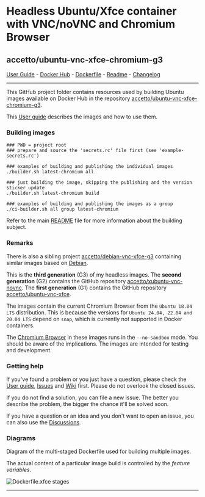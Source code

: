# Headless Ubuntu/Xfce container with VNC/noVNC and Chromium Browser

## accetto/ubuntu-vnc-xfce-chromium-g3

[User Guide][this-user-guide] - [Docker Hub][this-docker] - [Dockerfile][this-dockerfile] - [Readme][this-readme] - [Changelog][this-changelog]

***

This GitHub project folder contains resources used by building Ubuntu images available on Docker Hub in the repository [accetto/ubuntu-vnc-xfce-chromium-g3][this-docker].

This [User guide][this-user-guide] describes the images and how to use them.

### Building images

```shell
### PWD = project root
### prepare and source the 'secrets.rc' file first (see 'example-secrets.rc')

### examples of building and publishing the individual images 
./builder.sh latest-chromium all

### just building the image, skipping the publishing and the version sticker update
./builder.sh latest-chromium build

### examples of building and publishing the images as a group
./ci-builder.sh all group latest-chromium
```

Refer to the main [README][this-readme] file for more information about the building subject.

### Remarks

There is also a sibling project [accetto/debian-vnc-xfce-g3][accetto-github-debian-vnc-xfce-g3] containing similar images based on [Debian][docker-debian].

This is the **third generation** (G3) of my headless images.
The **second generation** (G2) contains the GitHub repository [accetto/xubuntu-vnc-novnc][accetto-github-xubuntu-vnc-novnc].
The **first generation** (G1) contains the GitHub repository [accetto/ubuntu-vnc-xfce][accetto-github-ubuntu-vnc-xfce].

The images contain the current Chromium Browser from the `Ubuntu 18.04 LTS` distribution.
This is because the versions for `Ubuntu 24.04, 22.04 and 20.04 LTS` depend on `snap`, which is currently not supported in Docker containers.

The [Chromium Browser][chromium] in these images runs in the `--no-sandbox` mode.
You should be aware of the implications.
The images are intended for testing and development.

### Getting help

If you've found a problem or you just have a question, please check the [User guide][this-user-guide], [Issues][this-issues] and [Wiki][this-wiki] first.
Please do not overlook the closed issues.

If you do not find a solution, you can file a new issue.
The better you describe the problem, the bigger the chance it'll be solved soon.

If you have a question or an idea and you don't want to open an issue, you can also use the [Discussions][this-discussions].

### Diagrams

Diagram of the multi-staged Dockerfile used for building multiple images.

The actual content of a particular image build is controlled by the *feature variables*.

![Dockerfile.xfce stages][this-diagram-dockerfile-stages]

***

[this-user-guide]: https://accetto.github.io/user-guide-g3/

[this-readme]: https://github.com/accetto/ubuntu-vnc-xfce-g3/blob/master/README.md

[this-changelog]: https://github.com/accetto/ubuntu-vnc-xfce-g3/blob/master/CHANGELOG.md

[this-discussions]: https://github.com/accetto/ubuntu-vnc-xfce-g3/discussions

[this-issues]: https://github.com/accetto/ubuntu-vnc-xfce-g3/issues

[this-wiki]: https://github.com/accetto/ubuntu-vnc-xfce-g3/wiki

[this-docker]: https://hub.docker.com/r/accetto/ubuntu-vnc-xfce-chromium-g3/

[this-dockerfile]: https://github.com/accetto/ubuntu-vnc-xfce-g3/blob/master/docker/Dockerfile.xfce.24-04

[this-diagram-dockerfile-stages]: https://raw.githubusercontent.com/accetto/ubuntu-vnc-xfce-g3/master/docker/doc/images/Dockerfile.xfce.png

[accetto-github-debian-vnc-xfce-g3]: https://github.com/accetto/debian-vnc-xfce-g3

[accetto-github-xubuntu-vnc-novnc]: https://github.com/accetto/xubuntu-vnc-novnc/

[accetto-github-ubuntu-vnc-xfce]: https://github.com/accetto/ubuntu-vnc-xfce

[docker-debian]: https://hub.docker.com/_/debian/

[chromium]: https://www.chromium.org/Home
